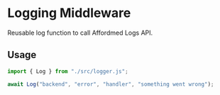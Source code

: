 # Logging Middleware

Reusable log function to call Affordmed Logs API.

## Usage
```js
import { Log } from "./src/logger.js";

await Log("backend", "error", "handler", "something went wrong");
